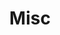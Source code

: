 ---
title: Misc
permalink: /portfolio/misc
portfolio_cards:
    -   card_uri: /portfolio/misc/cl2c-logo.png
        card_mod: tall
    -   card_uri: /portfolio/misc/gsf_logo.png
        card_mod: wide
---